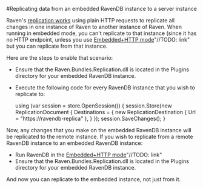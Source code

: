 #Replicating data from an embedded RavenDB instance to a server instance

Raven's [replication works](http://ravendb.net/docs/server/bundles/replication) using plain HTTP requests to replicate all changes in one instance of Raven to another instance of Raven. When running in embedded mode, you can't replicate to that instance (since it has no HTTP endpoint, unless you use [Embedded+HTTP mode]()"//TODO: link" but you can replicate from that instance.

Here are the steps to enable that scenario:

* Ensure that the Raven.Bundles.Replication.dll is located in the Plugins directory for your embedded RavenDB instance.
* Execute the following code for every RavenDB instance that you wish to replicate to:

    using (var session = store.OpenSession())
    {
        session.Store(new ReplicationDocument
        {
               Destinations = { new ReplicationDestination { Url = "https://ravendb-replica" }, }
        });
        session.SaveChanges();
    }

Now, any changes that you make on the embedded RavenDB instance will be replicated to the remote instance. If you wish to replicate from a remote RavenDB instance to an embedded RavenDB instance:

* Run RavenDB in the [Embedded+HTTP mode]()"//TODO: link"
* Ensure that the Raven.Bundles.Replication.dll is located in the Plugins directory for your embedded RavenDB instance.

And now you can replicate to the embedded instance, not just from it.